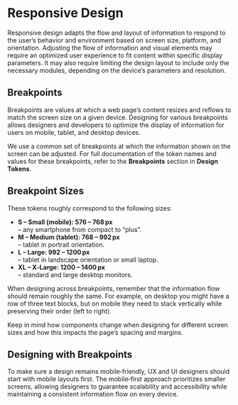 # Responsive Design

Responsive design adapts the flow and layout of information to respond to the user’s behavior and environment based on screen size, platform, and orientation. Adjusting the flow of information and visual elements may require an optimized user experience to fit content within specific display parameters. It may also require limiting the design layout to include only the necessary modules, depending on the device’s parameters and resolution.

## Breakpoints
Breakpoints are values at which a web page’s content resizes and reflows to match the screen size on a given device. Designing for various breakpoints allows designers and developers to optimize the display of information for users on mobile, tablet, and desktop devices.

We use a common set of breakpoints at which the information shown on the screen can be adjusted. For full documentation of the token names and values for these breakpoints, refer to the **Breakpoints** section in **Design Tokens**.

## Breakpoint Sizes

These tokens roughly correspond to the following sizes:

- **S – Small (mobile): 576 – 768 px**  
  – any smartphone from compact to “plus”.
- **M – Medium (tablet): 768 – 992 px**  
  – tablet in portrait orientation.
- **L – Large: 992 – 1200 px**  
  – tablet in landscape orientation or small laptop.
- **XL – X‑Large: 1200 – 1400 px**  
  – standard and large desktop monitors.

When designing across breakpoints, remember that the information flow should remain roughly the same. For example, on desktop you might have a row of three text blocks, but on mobile they need to stack vertically while preserving their order (left to right).

Keep in mind how components change when designing for different screen sizes and how this impacts the page’s spacing and margins.

## Designing with Breakpoints

To make sure a design remains mobile‑friendly, UX and UI designers should start with mobile layouts first. The mobile‑first approach prioritizes smaller screens, allowing designers to guarantee scalability and accessibility while maintaining a consistent information flow on every device.
